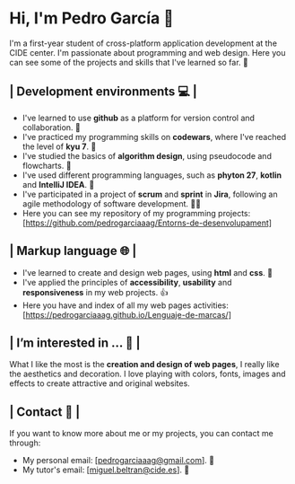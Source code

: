 # Hi, I'm Pedro García 👋

I'm a first-year student of cross-platform application development at the CIDE center. I'm passionate about programming and web design. Here you can see some of the projects and skills that I've learned so far. 🚀

## | Development environments 💻 | 
- I've learned to use **github** as a platform for version control and collaboration. 🙌
- I've practiced my programming skills on **codewars**, where I've reached the level of **kyu 7**. 🥋
- I've studied the basics of **algorithm design**, using pseudocode and flowcharts. 🧠
- I've used different programming languages, such as **phyton 27**, **kotlin** and **IntelliJ IDEA**. 🐍
- I've participated in a project of **scrum** and **sprint** in **Jira**, following an agile methodology of software development. 🏃‍♂️
- Here you can see my repository of my programming projects: [https://github.com/pedrogarciaaag/Entorns-de-desenvolupament]

## | Markup language 🌐 | 
- I've learned to create and design web pages, using **html** and **css**. 🎨
- I've applied the principles of **accessibility**, **usability** and **responsiveness** in my web projects. 👍
- Here you have and index of all my web pages activities: [https://pedrogarciaaag.github.io/Lenguaje-de-marcas/]

## | I’m interested in ... 👀 | 

What I like the most is the **creation and design of web pages**, I really like the aesthetics and decoration. I love playing with colors, fonts, images and effects to create attractive and original websites.

## | Contact 📮 | 

If you want to know more about me or my projects, you can contact me through: 
- My personal email: [pedrogarciaaag@gmail.com]. 📧
- My tutor's email: [miguel.beltran@cide.es]. 📧
